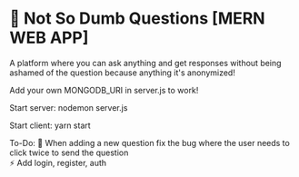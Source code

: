 # :speech_balloon: Not So Dumb Questions [MERN WEB APP]
A platform where you can ask anything and get responses without being ashamed of the question because anything it's anonymized!

Add your own MONGODB_URI in server.js to work!

Start server: nodemon server.js

Start client: yarn start

To-Do:
:bug: When adding a new question fix the bug where the user needs to click twice to send the question
<br />
:zap: Add login, register, auth
